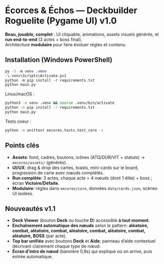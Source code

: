 # Écorces & Échos — Deckbuilder Roguelite (Pygame UI) v1.0

**Beau, jouable, complet** : UI cliquable, animations, assets visuels générés, et **run end-to-end** (3 actes + boss final).  
Architecture **modulaire** pour faire évoluer règles et contenu.

## Installation (Windows PowerShell)
```powershell
py -3 -m venv .venv
.\.venv\Scripts\Activate.ps1
python -m pip install -r requirements.txt
python main.py
```

Linux/macOS :
```bash
python3 -m venv .venv && source .venv/bin/activate
python -m pip install -r requirements.txt
python main.py
```

Tests coeur :
```bash
python -m unittest eecores.tests.test_core -v
```

## Points clés
- **Assets**: fond, cadres, boutons, icônes (ATQ/DUR/VIT + statuts) → `eecores/assets/` (générés).  
- **UI/UX**: drag & drop des cartes, toasts, mini-cards sur le board, progression de carte avec nœuds complétés.  
- **Run complète**: 3 actes, chaque acte = 4 nœuds (dont 1 élite) + boss ; écran **Victoire/Défaite**.  
- **Modulaire**: règles dans `eecores/core`, données `data/cards.json`, scènes UI isolées.



## Nouveautés v1.1
- **Deck Viewer** (bouton **Deck** ou touche **D**) accessible **à tout moment**.
- **Enchaînement automatique des nœuds** selon le pattern: **aléatoire, combat, aléatoire, combat, aléatoire, combat, aléatoire, combat, aléatoire, BOSS** (par acte).
- **Top bar unifiée** avec boutons **Deck** et **Aide**; panneau d’aide contextuel décrivant clairement chaque type de nœud.
- **Écran d’intro de nœud** (bannière 0,8s) qui explique où on arrive, puis entrée automatique.

